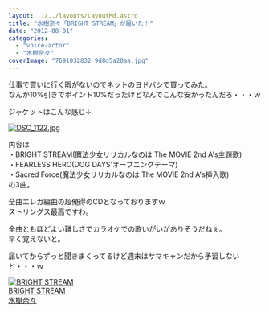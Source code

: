 ```yaml
---
layout: ../../layouts/LayoutMd.astro
title: "水樹奈々「BRIGHT STREAM」が届いた！"
date: "2012-08-01"
categories: 
  - "voice-actor"
  - "水樹奈々"
coverImage: "7691032832_9d8d5a20aa.jpg"
---
```


仕事で買いに行く暇がないのでネットのヨドバシで買ってみた。  
なんか10%引きでポイント10%だったけどなんでこんな安かったんだろ・・・ｗ

ジャケットはこんな感じ↓

[![DSC_1122.jpg](/wp/images/9031449586_c9bfcffb6b.jpg)](http://www.flickr.com/photos/67522130@N08/9031449586/ "DSC_1122.jpg")

内容は  
・BRIGHT STREAM(魔法少女リリカルなのは The MOVIE 2nd A's主題歌)  
・FEARLESS HERO(DOG DAYS'オープニングテーマ)  
・Sacred Force(魔法少女リリカルなのは The MOVIE 2nd A's挿入歌)  
の3曲。

全曲エレガ編曲の超俺得のCDとなっておりますｗ  
ストリングス最高ですわ。

全曲ともほどよい難しさでカラオケでの歌いがいがありそうだねぇ。  
早く覚えないと。

届いてからずっと聞きまくってるけど週末はサマキャンだから予習しないと・・・ｗ

[![BRIGHT STREAM](/wp/images/51f28mJ7JxL._SL160_.jpg)  
BRIGHT STREAM  
水樹奈々](https://www.amazon.co.jp/exec/obidos/ASIN/B0084FSJ4C/mizuka123-22/ref=nosim)
